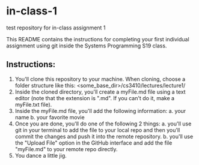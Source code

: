 # in-class-1
test repository for in-class assignment 1

This README contains the instructions for completing your first individual assignment using git inside the Systems Programming S19 class.

## Instructions:
1. You'll clone this repository to your machine. When cloning, choose a folder structure like this: <some_base_dir>/cs3410/lectures/lecture1/
2. Inside the cloned directory, you'll create a myFile.md file using a text editor (note that the extension is ".md". If you can't do it, make a myFile.txt file).
3. Inside the myFile.md file, you'll add the following information: a. your name b. your favorite movie
4. Once you are done, you'll do one of the following 2 things: a. you'll use git in your terminal to add the file to your local repo and then you'll commit the changes and push it into the remote repository. b. you'll use the "Upload File" option in the GitHub interface and add the file "myFile.md" to your remote repo directly.
5. You dance a little jig.
